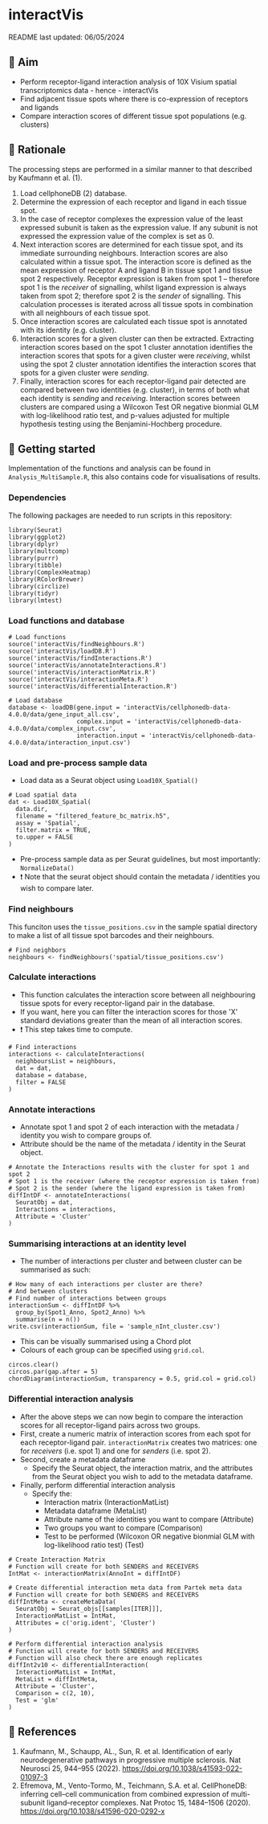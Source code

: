 # interactVis

README last updated: 06/05/2024

## :dart: Aim
- Perform receptor-ligand interaction analysis of 10X Visium spatial transcriptomics data - hence - interactVis
- Find adjacent tissue spots where there is co-expression of receptors and ligands
- Compare interaction scores of different tissue spot populations (e.g. clusters)

## :nut_and_bolt: Rationale
The processing steps are performed in a similar manner to that described by Kaufmann et al. (1).
1. Load cellphoneDB (2) database.
2. Determine the expression of each receptor and ligand in each tissue spot.
3. In the case of receptor complexes the expression value of the least expressed subunit is taken as the expression value. If any subunit is not expressed the expression value of the complex is set as 0.
4. Next interaction scores are determined for each tissue spot, and its immediate surrounding neighbours. Interaction scores are also calculated within a tissue spot. The interaction score is defined as the mean expression of receptor A and ligand B in tissue spot 1 and tissue spot 2 respectively. Receptor expression is taken from spot 1 – therefore spot 1 is the *receiver* of signalling, whilst ligand expression is always taken from spot 2; therefore spot 2 is the *sender* of signalling. This calculation processes is iterated across all tissue spots in combination with all neighbours of each tissue spot.
5. Once interaction scores are calculated each tissue spot is annotated with its identity (e.g. cluster). 
6. Interaction scores for a given cluster can then be extracted. Extracting interaction scores based on the spot 1 cluster annotation identifies the interaction scores that spots for a given cluster were *receiving*, whilst using the spot 2 cluster annotation identifies the interaction scores that spots for a given cluster were *sending*.
7. Finally, interaction scores for each receptor-ligand pair detected are compared between two identities (e.g. cluster), in terms of both what each identity is *sending* and *receiving*. Interaction scores between clusters are compared using a Wilcoxon Test OR negative bionmial GLM with log-likelihood ratio test, and p-values adjusted for multiple hypothesis testing using the Benjamini-Hochberg procedure.

## :pencil: Getting started
Implementation of the functions and analysis can be found in `Analysis_MultiSample.R`, this also contains code for visualisations of results.
### Dependencies
The following packages are needed to run scripts in this repository:
```
library(Seurat)
library(ggplot2)
library(dplyr)
library(multcomp)
library(purrr)
library(tibble)
library(ComplexHeatmap)
library(RColorBrewer)
library(circlize)
library(tidyr)
library(lmtest)
```
### Load functions and database
```
# Load functions
source('interactVis/findNeighbours.R')
source('interactVis/loadDB.R')
source('interactVis/findInteractions.R')
source('interactVis/annotateInteractions.R')
source('interactVis/interactionMatrix.R')
source('interactVis/interactionMeta.R')
source('interactVis/differentialInteraction.R')

# Load database
database <- loadDB(gene.input = 'interactVis/cellphonedb-data-4.0.0/data/gene_input_all.csv',
                   complex.input = 'interactVis/cellphonedb-data-4.0.0/data/complex_input.csv',
                   interaction.input = 'interactVis/cellphonedb-data-4.0.0/data/interaction_input.csv')
```
### Load and pre-process sample data
- Load data as a Seurat object using `Load10X_Spatial()`
```
# Load spatial data
dat <- Load10X_Spatial(
  data.dir,
  filename = "filtered_feature_bc_matrix.h5",
  assay = 'Spatial', 
  filter.matrix = TRUE,
  to.upper = FALSE
)
```
- Pre-process sample data as per Seurat guidelines, but most importantly: `NormalizeData()`
- :exclamation: Note that the seurat object should contain the metadata / identities you wish to compare later.
### Find neighbours
This funciton uses the `tissue_positions.csv` in the sample spatial directory to make a list of all tissue spot barcodes and their neighbours.
```
# Find neighbors
neighbours <- findNeighbours('spatial/tissue_positions.csv')
```
### Calculate interactions
- This function calculates the interaction score between all neighbouring tissue spots for every receptor-ligand pair in the database.
- If you want, here you can filter the interaction scores for those 'X' standard deviations greater than the mean of all interaction scores.
- :exclamation: This step takes time to compute.
```
# Find interactions
interactions <- calculateInteractions(
  neighboursList = neighbours,
  dat = dat,
  database = database,
  filter = FALSE
)
```
### Annotate interactions
- Annotate spot 1 and spot 2 of each interaction with the metadata / identity you wish to compare groups of.
- Attribute should be the name of the metadata / identity in the Seurat object.
```
# Annotate the Interactions results with the cluster for spot 1 and spot 2
# Spot 1 is the receiver (where the receptor expression is taken from)
# Spot 2 is the sender (where the ligand expression is taken from)
diffIntDF <- annotateInteractions(
  SeuratObj = dat,
  Interactions = interactions,
  Attribute = 'Cluster'
)
```
### Summarising interactions at an identity level
- The number of interactions per cluster and between cluster can be summarised as such:
```
# How many of each interactions per cluster are there?
# And between clusters
# Find number of interactions between groups
interactionSum <- diffIntDF %>%
  group_by(Spot1_Anno, Spot2_Anno) %>%
  summarise(n = n())
write.csv(interactionSum, file = 'sample_nInt_cluster.csv')
```
- This can be visually summarised using a Chord plot
- Colours of each group can be specified using `grid.col`.
```
circos.clear()
circos.par(gap.after = 5)
chordDiagram(interactionSum, transparency = 0.5, grid.col = grid.col)
```
### Differential interaction analysis
- After the above steps we can now begin to compare the interaction scores for all receptor-ligand pairs across two groups.
- First, create a numeric matrix of interaction scores from each spot for each receptor-ligand pair. `interactionMatrix` creates two matrices: one for *receivers* (i.e. spot 1) and one for *senders* (i.e. spot 2).
- Second, create a metadata dataframe
  - Specify the Seurat object, the interaction matrix, and the attributes from the Seurat object you wish to add to the metadata dataframe.
- Finally, perform differential interaction analysis
  - Specify the:
    - Interaction matrix (InteractionMatList)
    - Metadata dataframe (MetaList)
    - Attribute name of the identities you want to compare (Attribute)
    - Two groups you want to compare (Comparison)
    - Test to be performed (Wilcoxon OR negative bionmial GLM with log-likelihood ratio test)  (Test)
```
# Create Interaction Matrix
# Function will create for both SENDERS and RECEIVERS
IntMat <- interactionMatrix(AnnoInt = diffIntDF)

# Create differential interaction meta data from Partek meta data
# Function will create for both SENDERS and RECEIVERS
diffIntMeta <- createMetaData(
  SeuratObj = Seurat_objs[[samples[ITER]]],
  InteractionMatList = IntMat,
  Attributes = c('orig.ident', 'Cluster')
)
  
# Perform differential interaction analysis
# Function will create for both SENDERS and RECEIVERS
# Function will also check there are enough replicates 
diffInt2v10 <- differentialInteraction(
  InteractionMatList = IntMat,
  MetaList = diffIntMeta,
  Attribute = 'Cluster',
  Comparison = c(2, 10),
  Test = 'glm'
)
```
## :page_with_curl: References

1) Kaufmann, M., Schaupp, AL., Sun, R. et al. Identification of early neurodegenerative pathways in progressive multiple sclerosis. Nat Neurosci 25, 944–955 (2022). https://doi.org/10.1038/s41593-022-01097-3
2) Efremova, M., Vento-Tormo, M., Teichmann, S.A. et al. CellPhoneDB: inferring cell–cell communication from combined expression of multi-subunit ligand–receptor complexes. Nat Protoc 15, 1484–1506 (2020). https://doi.org/10.1038/s41596-020-0292-x
